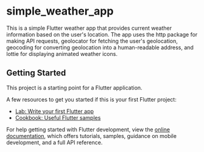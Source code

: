 # simple_weather_app

This is a simple Flutter weather app that provides current weather information based on the user's location. The app uses the http package for making API requests, geolocator for fetching the user's geolocation, geocoding for converting geolocation into a human-readable address, and lottie for displaying animated weather icons.

## Getting Started

This project is a starting point for a Flutter application.

A few resources to get you started if this is your first Flutter project:

- [Lab: Write your first Flutter app](https://docs.flutter.dev/get-started/codelab)
- [Cookbook: Useful Flutter samples](https://docs.flutter.dev/cookbook)

For help getting started with Flutter development, view the
[online documentation](https://docs.flutter.dev/), which offers tutorials,
samples, guidance on mobile development, and a full API reference.
